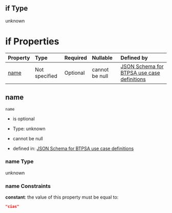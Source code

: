 ## if Type

unknown

# if Properties

| Property      | Type          | Required | Nullable       | Defined by                                                                                                                                                                                                      |
| :------------ | :------------ | :------- | :------------- | :-------------------------------------------------------------------------------------------------------------------------------------------------------------------------------------------------------------- |
| [name](#name) | Not specified | Optional | cannot be null | [JSON Schema for BTPSA use case definitions](btpsa-usecase-properties-services-items-allof-2-then-allof-9-if-properties-name.md "undefined#/properties/services/items/allOf/2/then/allOf/9/if/properties/name") |

## name



`name`

*   is optional

*   Type: unknown

*   cannot be null

*   defined in: [JSON Schema for BTPSA use case definitions](btpsa-usecase-properties-services-items-allof-2-then-allof-9-if-properties-name.md "undefined#/properties/services/items/allOf/2/then/allOf/9/if/properties/name")

### name Type

unknown

### name Constraints

**constant**: the value of this property must be equal to:

```json
"cias"
```
